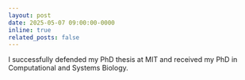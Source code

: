 ```yaml
---
layout: post
date: 2025-05-07 09:00:00-0000
inline: true 
related_posts: false
---
```


I successfully defended my PhD thesis at MIT and received my PhD in Computational and Systems Biology.


